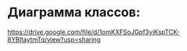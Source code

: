 <h1>Диаграмма классов:</h1>

https://drive.google.com/file/d/1omKXFSoJGpf3yiKspTCK-8YBltaytmTq/view?usp=sharing